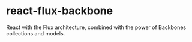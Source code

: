 react-flux-backbone
===================

React with the Flux architecture, combined with the power of Backbones collections and models.
